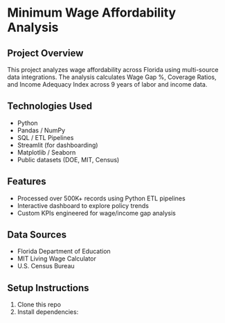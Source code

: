 # Minimum Wage Affordability Analysis

## Project Overview

This project analyzes wage affordability across Florida using multi-source data integrations. The analysis calculates Wage Gap %, Coverage Ratios, and Income Adequacy Index across 9 years of labor and income data.

## Technologies Used

- Python
- Pandas / NumPy
- SQL / ETL Pipelines
- Streamlit (for dashboarding)
- Matplotlib / Seaborn
- Public datasets (DOE, MIT, Census)

## Features

- Processed over 500K+ records using Python ETL pipelines
- Interactive dashboard to explore policy trends
- Custom KPIs engineered for wage/income gap analysis

## Data Sources

- Florida Department of Education
- MIT Living Wage Calculator
- U.S. Census Bureau

## Setup Instructions

1. Clone this repo
2. Install dependencies:  
